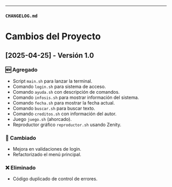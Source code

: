 
---

### `CHANGELOG.md`

# Cambios del Proyecto

## [2025-04-25] - Versión 1.0

### 🆕 Agregado
- Script `main.sh` para lanzar la terminal.
- Comando `login.sh` para sistema de acceso.
- Comando `ayuda.sh` con descripción de comandos.
- Comando `infosis.sh` para mostrar información del sistema.
- Comando `fecha.sh` para mostrar la fecha actual.
- Comando `buscar.sh` para buscar texto.
- Comando `creditos.sh` con información del autor.
- Juego `juego.sh` (ahorcado).
- Reproductor gráfico `reproductor.sh` usando Zenity.

### 🔁 Cambiado
- Mejora en validaciones de login.
- Refactorizado el menú principal.

### ❌ Eliminado
- Código duplicado de control de errores.
